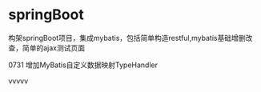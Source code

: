 # springBoot
构架springBoot项目，集成mybatis，包括简单构造restful,mybatis基础增删改查，简单的ajax测试页面

0731 增加MyBatis自定义数据映射TypeHandler

vvvvv
